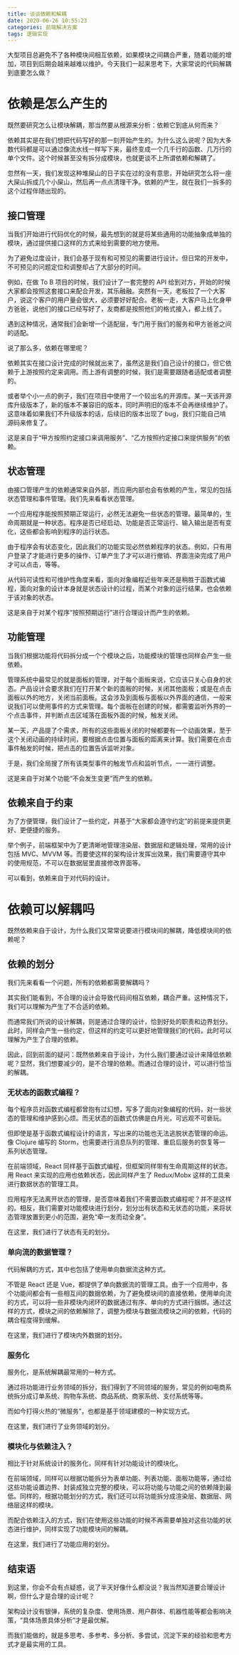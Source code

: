 ```yaml
---
title: 谈谈依赖和解耦
date: 2020-06-26 10:55:23
categories: 前端解决方案
tags: 逻辑实现
---
```

大型项目总避免不了各种模块间相互依赖，如果模块之间耦合严重，随着功能的增加，项目到后期会越来越难以维护。今天我们一起来思考下，大家常说的代码解耦到底要怎么做？
<!--more-->

# 依赖是怎么产生的
既然要研究怎么让模块解耦，那当然要从根源来分析：依赖它到底从何而来？

依赖其实是在我们想把代码写好的那一刻开始产生的。为什么这么说呢？因为大多数代码都是可以通过像流水线一样写下来，最终变成一个几千行的函数、几万行的单个文件。这个时候甚至没有拆分成模块，也就更谈不上所谓依赖和解耦了。

忽然有一天，我们发现这种堆屎山的日子实在过的没有意思，开始研究怎么将一座大屎山拆成几个小屎山，然后再一点点清理干净。依赖的产生，就在我们一拆多的这个过程伴随出现的。

## 接口管理
当我们开始进行代码优化的时候，最先想到的就是将某些通用的功能抽象成单独的模块，通过提供接口这样的方式来给到需要的地方使用。

为了避免过度设计，我们会基于现有和可预见的需要进行设计。但日常的开发中，不可预见的问题定位和调整却占了大部分的时间。

例如，在做 To B 项目的时候，我们设计了一套完整的 API 给到对方，开始的时候大家都会按照这套接口来配合开发，其乐融融。突然有一天，老板拉了一个大客户，说这个客户的用户量会很大，必须要好好配合。老板一走，大客户马上化身甲方爸爸，说他们的接口已经写好了，友商都是按照他们的格式接入，都上线了。

遇到这种情况，通常我们会新增一个适配层，专门用于我们的服务和甲方爸爸之间的适配。

说了那么多，依赖在哪里呢？

依赖其实在接口设计完成的时候就出来了，虽然这是我们自己设计的接口，但它依赖于上游按照约定来调用。而上游有调整的时候，我们是需要跟随者适配或者调整的。

或者举个小一点的例子，我们在项目中使用了一个较出名的开源库。某一天该开源库升级版本了，新的版本不兼容旧的版本，同时声明旧的版本不会再继续维护了。这意味着如果我们不升级版本的话，后续旧的版本出现了 bug，我们只能自己啃源码来修复了。

这是来自于“甲方按照约定接口来调用服务”、“乙方按照约定接口来提供服务”的依赖。

## 状态管理
由接口管理产生的依赖通常来自外部，而应用内部也会有依赖的产生，常见的包括状态管理和事件管理。我们先来看看状态管理。

一个应用程序能按照预期正常运行，必然无法避免一些状态的管理。最简单的，生命周期就是一种状态。程序是否已经启动、功能是否正常运行、输入输出是否有变化，这些都会影响到程序的运行状态。

由于程序会有状态变化，因此我们的功能实现必然依赖程序的状态。例如，只有用户登录了才能进行更多的操作、订单产生了才可以进行撤销、界面渲染完成了用户才可以点击，等等。

从代码可读性和可维护性角度来看，面向对象编程近些年来还是稍胜于函数式编程，面向对象的设计本身就是状态设计的过程，而某个对象的运行结果，也会依赖于该对象的状态。

这是来自于对某个程序“按照预期运行”进行合理设计而产生的依赖。

## 功能管理
当我们根据功能将代码拆分成一个个模块之后，功能模块的管理也同样会产生一些依赖。

管理系统中最常见的就是面板的管理，对于每个面板来说，它应该只关心自身的状态。产品设计会要求我们在打开某个新的面板的时候，关闭其他面板；或是在点击面板以外的地方，关闭当前面板。这会涉及到面板与面板以外界面的通信，一般来说我们可以使用事件的方式来管理。每个面板在创建的时候，都需要监听外界的一个点击事件，并判断点击区域落在面板外面的时候，触发关闭。

某一天，产品提了个需求，所有的这些面板关闭的时候都要有一个动画效果，至于这个关闭动画的持续时间，要根据点击位置与面板的距离来计算。我们需要在点击事件触发的时候，把点击的位置告诉监听对象。

于是，我们全局搜了所有该类型事件的触发节点和监听节点，一一进行调整。

这是来自于对某个功能“不会发生变更”而产生的依赖。

## 依赖来自于约束
为了方便管理，我们设计了一些约定，并基于“大家都会遵守约定”的前提来提供更好、更便捷的服务。

举个例子，前端框架中为了更清晰地管理渲染层、数据层和逻辑处理，常用的设计包括 MVC、MVVM 等。而要使这样的架构设计发挥出效果，我们需要遵守其中的使用规范，不可以在数据层里直接修改界面等。

可以看到，依赖来自于对代码的设计。

# 依赖可以解耦吗
既然依赖来自于设计，为什么我们又常常说要进行模块间的解耦，降低模块间的依赖呢？

## 依赖的划分
我们先来看看一个问题，所有的依赖都需要解耦吗？

其实我们能看到，不合理的设计会导致代码间相互依赖，耦合严重。这种情况下，我们可以理解为产生了不合适的依赖。

而通常我们所说的设计解耦，则是通过合理的设计，恰到好处的职责和边界划分。此时，同样会产生一些约定，但这样的约定可以更好地管理我们的代码，此时可以理解为产生了合理的依赖。

因此，回到前面的疑问：既然依赖来自于设计，为什么我们要通过设计来降低依赖呢？显然，我们想要减少的，是不合理的依赖。而通过合理的设计，可以进行恰当的解耦。

### 无状态的函数式编程？
每个程序员对函数式编程都曾抱有过幻想，写多了面向对象编程的代码，对一些状态的管理和维护感到心烦。而无状态的函数式仿佛是白月光，可远观不可亵玩。

但即使是基于函数式编程设计的语言，写出来的功能也无法逃脱状态管理的命运。像 Clojure 编写的 Storm，也需要进行消息队列的管理、重启后服务的恢复等一系列状态管理。

在前端领域，React 同样基于函数式编程，但框架同样带有生命周期这样的状态。用 React 来实现的应用也依赖状态，因此同样产生了 Redux/Mobx 这样的工具来进行数据状态的管理工具。

应用程序无法离开状态的管理，是否意味着我们不需要函数式编程呢？并不是这样的。相反，我们需要对功能模块进行划分，划分出有状态和无状态的功能，来将状态管理放置到更小的范围，避免“牵一发而动全身”。

在这里，我们进行了状态有无的划分。

### 单向流的数据管理？
代码解耦的方式，其中也包括了使用单向数据流这种方式。

不管是 React 还是 Vue，都提供了单向数据流的管理工具。由于一个应用中，各个功能间都会有一些相互间的数据依赖，为了避免模块间的直接依赖，使用单向流的方式，可以将一些非模块内闭环的数据通过有序、单向的方式进行捆绑。通过这样的方式，模块之间的依赖解除了，调整为模块与数据流模块之间的依赖，代码的耦合程度得到缓解。

在这里，我们进行了模块内外数据的划分。

### 服务化
服务化，是系统解耦最常用的一种方式。

通过将功能进行业务领域的拆分，我们得到了不同领域的服务，常见的例如电商系统拆分成订单系统、购物车系统、商品系统、商家系统、支付系统等等。

而如今打得火热的“微服务”，也都是基于领域建模的一种实现方式。

在这里，我们进行了业务领域的划分。

### 模块化与依赖注入？
相比于针对系统设计的服务化，同样有针对功能设计的模块化。

在前端领域，同样可以根据功能拆分为表单功能、列表功能、面板功能等，通过给这些功能设置边界、封装成独立完整的模块，可以将功能与功能之间的依赖降到最低。同样的，根据功能划分的方式，我们还可以将功能拆分成渲染层、数据层、网络层这样的模块。

而配合依赖注入的方式，我们在使用这些功能的时候不再需要单独对这些功能的状态进行维护，同样实现了功能模块间的解耦。

在这里，我们进行了功能应用的划分。

## 结束语
到这里，你会不会有点疑惑，说了半天好像什么都没说？我当然知道要合理设计啊，但什么才是合理的设计呢？

架构设计没有银弹，系统的复杂度、使用场景、用户群体、机器性能等都会影响决策，“具体场景具体分析”才是最优解。

而我们能做的，就是多思考、多参考、多分析、多尝试，沉淀下来的经验和思考方式才是最实用的工具。